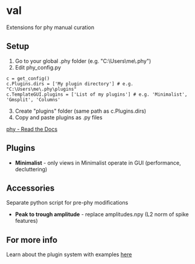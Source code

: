 # val
Extensions for phy manual curation

## Setup
1. Go to your global .phy folder (e.g. "C:\\Users\\me\\.phy")
2. Edit phy_config.py
```
c = get_config()
c.Plugins.dirs = ['My plugin directory'] # e.g. "C:\Users\me\.phy\plugins"
c.TemplateGUI.plugins = ['List of my plugins'] # e.g. 'Minimalist', 'Gmsplit', 'Columns'
```
3. Create "plugins" folder (same path as c.Plugins.dirs)
4. Copy and paste plugins as .py files

[phy - Read the Docs](https://phy.readthedocs.io/en/latest/customization)

## Plugins
* **Minimalist** - only views in Minimalist operate in GUI (performance, decluttering)

## Accessories
Separate python script for pre-phy modifications
* **Peak to trough amplitude** - replace amplitudes.npy (L2 norm of spike features)

## For more info
Learn about the plugin system with examples [here](https://phy.readthedocs.io/en/latest/plugins)
